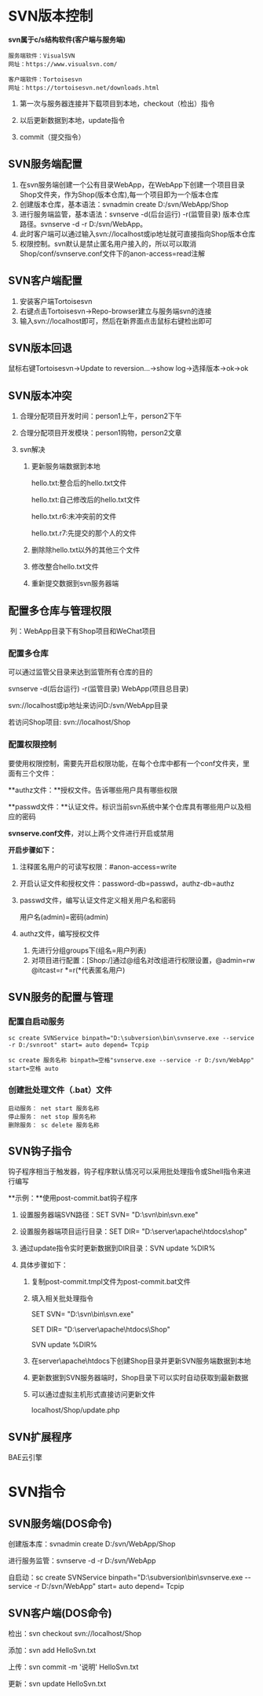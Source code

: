 # SVN版本控制

**svn属于c/s结构软件(客户端与服务端)**

```
服务端软件：VisualSVN
网址：https://www.visualsvn.com/ 

客户端软件：Tortoisesvn
网址：https://tortoisesvn.net/downloads.html
```

1. 第一次与服务器连接并下载项目到本地，checkout（检出）指令

2. 以后更新数据到本地，update指令

3. commit（提交指令）


## SVN服务端配置

1. 在svn服务端创建一个公有目录WebApp，在WebApp下创建一个项目目录Shop文件夹，作为Shop(版本仓库),每一个项目即为一个版本仓库
2. 创建版本仓库，基本语法：svnadmin create D:/svn/WebApp/Shop
3. 进行服务端监管，基本语法：svnserve -d(后台运行) -r(监管目录) 版本仓库路径。svnserve -d -r D:/svn/WebApp。
4. 此时客户端可以通过输入svn://localhost或ip地址就可直接指向Shop版本仓库
5. 权限控制。svn默认是禁止匿名用户接入的，所以可以取消Shop/conf/svnserve.conf文件下的anon-access=read注解

## SVN客户端配置

1. 安装客户端Tortoisesvn
2. 右键点击Tortoisesvn->Repo-browser建立与服务端svn的连接
3. 输入svn://localhost即可，然后在新界面点击鼠标右键检出即可

## SVN版本回退

鼠标右键Tortoisesvn->Update to reversion...->show log->选择版本->ok->ok

## SVN版本冲突

1. 合理分配项目开发时间：person1上午，person2下午

2. 合理分配项目开发模块：person1购物，person2文章

3. svn解决

   1. 更新服务端数据到本地

      hello.txt:整合后的hello.txt文件

      hello.txt:自己修改后的hello.txt文件

      hello.txt.r6:未冲突前的文件

      hello.txt.r7:先提交的那个人的文件

   2. 删除除hello.txt以外的其他三个文件

   3. 修改整合hello.txt文件

   4. 重新提交数据到svn服务器端

## 配置多仓库与管理权限

​			列：WebApp目录下有Shop项目和WeChat项目

### 配置多仓库

可以通过监管父目录来达到监管所有仓库的目的

svnserve -d(后台运行) -r(监管目录) WebApp(项目总目录)

svn://localhost或ip地址来访问D:/svn/WebApp目录

若访问Shop项目: svn://localhost/Shop

### 配置权限控制

要使用权限控制，需要先开启权限功能，在每个仓库中都有一个conf文件夹，里面有三个文件：

**authz文件：**授权文件。告诉哪些用户具有哪些权限

**passwd文件：**认证文件。标识当前svn系统中某个仓库具有哪些用户以及相应的密码

**svnserve.conf文件**，对以上两个文件进行开启或禁用

**开启步骤如下：**

1. 注释匿名用户的可读写权限：#anon-access=write

2. 开启认证文件和授权文件：password-db=passwd，authz-db=authz

3. passwd文件，编写认证文件定义相关用户名和密码

   用户名(admin)=密码(admin)

4. authz文件，编写授权文件

   1. 先进行分组groups下(组名=用户列表)
   2. 对项目进行配置：[Shop:/]通过@组名对改组进行权限设置，@admin=rw  @itcast=r   *=r(*代表匿名用户)

   

## SVN服务的配置与管理

### 配置自启动服务

```
sc create SVNService binpath="D:\subversion\bin\svnserve.exe --service -r D:/svnroot" start= auto depend= Tcpip

sc create 服务名称 binpath=空格"svnserve.exe --service -r D:/svn/WebApp" start=空格 auto 
```

### 创建批处理文件（.bat）文件

```
启动服务： net start 服务名称
停止服务： net stop 服务名称
删除服务： sc delete 服务名称
```

## SVN钩子指令

钩子程序相当于触发器，钩子程序默认情况可以采用批处理指令或Shell指令来进行编写

**示例：**使用post-commit.bat钩子程序

1. 设置服务器端SVN路径：SET SVN= "D:\svn\bin\svn.exe"

2. 设置服务器端项目运行目录：SET DIR= "D:\server\apache\htdocs\shop"

3. 通过update指令实时更新数据到DIR目录：SVN update %DIR%

4. 具体步骤如下：

   1. 复制post-commit.tmpl文件为post-commit.bat文件

   2. 填入相关批处理指令

      SET SVN= "D:\svn\bin\svn.exe"

      SET DIR= "D:\server\apache\htdocs\Shop"

      SVN update %DIR%

   3. 在server\apache\htdocs下创建Shop目录并更新SVN服务端数据到本地

   4. 更新数据到SVN服务器端时，Shop目录下可以实时自动获取到最新数据

   5. 可以通过虚拟主机形式直接访问更新文件

      localhost/Shop/update.php

## SVN扩展程序

BAE云引擎

# SVN指令

## SVN服务端(DOS命令)

创建版本库：svnadmin create D:/svn/WebApp/Shop

进行服务监管：svnserve -d -r D:/svn/WebApp

自启动：sc create SVNService binpath="D:\subversion\bin\svnserve.exe --service -r D:/svn/WebApp" start= auto depend= Tcpip

## SVN客户端(DOS命令)

检出：svn checkout svn://localhost/Shop

添加：svn add HelloSvn.txt

上传：svn commit -m '说明' HelloSvn.txt

更新：svn update HelloSvn.txt